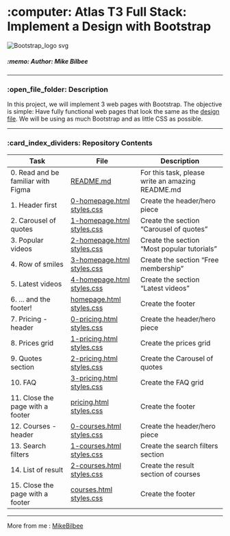 <h1> :computer: Atlas T3 Full Stack: Implement a Design with Bootstrap </h1>

![Bootstrap_logo svg](https://github.com/MikeBilbee/atlas-smiling-school/assets/119973248/85e63fab-9d6d-4704-8de0-a5ff6d102ea0)

<h5> :memo: Author: Mike Bilbee </h5>

---

<h3> :open_file_folder: Description </h3>

In this project, we will implement 3 web pages with Bootstrap. The objective is simple: Have fully functional web pages that look the same as the [design file](https://www.figma.com/file/M8se3pdMApWtaYXOJu6Tna/Homepage-(Copy)?type=design&node-id=0%3A1&mode=design&t=l60jfsxUAvxGHhiM-1). We will be using as much Bootstrap and as little CSS as possible.



---

<h3> :card_index_dividers: Repository Contents </h3>

| Task | File | Description |
| ----- | ----- | ----- |
| 0. Read and be familiar with Figma | [README.md]() | For this task, please write an amazing README.md |
| 1. Header first | [0-homepage.html]() [styles.css]() | Create the header/hero piece |
| 2. Carousel of quotes | [1-homepage.html]() [styles.css]() | Create the section “Carousel of quotes” |
| 3. Popular videos | [2-homepage.html]() [styles.css]() | Create the section “Most popular tutorials” |
| 4. Row of smiles | [3-homepage.html]() [styles.css]() | Create the section “Free membership” |
| 5. Latest videos | [4-homepage.html]() [styles.css]() | Create the section “Latest videos” |
| 6. ... and the footer! | [homepage.html]() [styles.css]() | Create the footer |
| 7. Pricing - header | [0-pricing.html]() [styles.css]() | Create the header/hero piece |
| 8. Prices grid | [1-pricing.html]() [styles.css]() | Create the prices grid |
| 9. Quotes section | [2-pricing.html]() [styles.css]() | Create the Carousel of quotes |
| 10. FAQ | [3-pricing.html]() [styles.css]() | Create the FAQ grid |
| 11. Close the page with a footer | [pricing.html]() [styles.css]() | Create the footer |
| 12. Courses - header | [0-courses.html]() [styles.css]() | Create the header/hero piece |
| 13. Search filters | [1-courses.html]() [styles.css]() | Create the search filters section |
| 14. List of result | [2-courses.html]() [styles.css]() | Create the result section of courses |
| 15. Close the page with a footer | [courses.html]() [styles.css]() | Create the footer |



---

More from me : [MikeBilbee](https://github.com/MikeBilbee)
